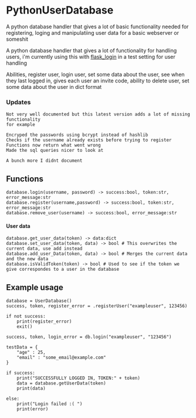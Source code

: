 # PythonUserDatabase
A python database handler that gives a lot of basic functionality needed for registering, loging and manipulatiing user data for a basic webserver or someshit

A python database handler that gives a lot of functionality for handling users, i'm currently using this with [flask_login](https://pypi.org/project/Flask-Login/) in a test setting for user handling

Abilities, register user, login user, set some data about the user, see when they last logged in, gives each user an invite code, ability to delete user, set some data about the user in dict format

### Updates
```
Not very well documented but this latest version adds a lot of missing functionality
for example

Encryped the passwords using bcrypt instead of hashlib
Checks if the username already exists before trying to register
Functions now return what went wrong
Made the sql queries nicer to look at

A bunch more I didnt document

```


## Functions
```
database.login(username, password) -> success:bool, token:str, error_message:str
database.register(username,password) -> success:bool, token:str, error_message:str
database.remove_user(username) -> success:bool, error_message:str
```
#### User data 
```
database.get_user_data(token) -> data:dict
database.set_user_data(token, data) -> bool # This overwrites the current data, use add instead
database.add_user_Data(token, data) -> bool # Merges the current data and the new data
database.isValidToken(token) -> bool # Used to see if the token we give correspondes to a user in the database
```

## Example usage
```
database = UserDatabase()
success, token, register_error = .registerUser("exampleuser", 123456)

if not success:
    print(register_error)
    exit()

success, token, login_error = db.login("exampleuser", "123456")

testData = {
    "age" : 25,
    "email" : "some_email@example.com"
}

if success:
    print("SUCCESSFULLY LOGGED IN, TOKEN:" + token)
    data = database.getUserData(token)
    print(data)

else:
    print("Login failed :( ")
    print(error)

```
